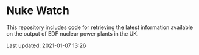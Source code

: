 # Nuke Watch

This repository includes code for retrieving the latest information available on the output of EDF nuclear power plants in the UK.

Last updated: 2021-01-07 13:26